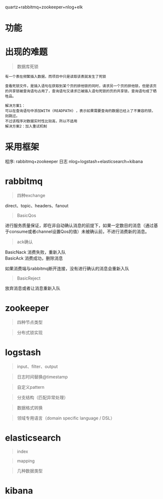 quartz+rabbitmq+zookeeper+nlog+elk

# 功能

# 出现的难题

>数据库死锁

    有一个表在频繁插入数据，而项目中只是读取该表就发生了死锁
    
    查看死锁文件，是插入语句在获取到某个页的排他锁的同时，请求另一个页的排他锁，但是该页的共享锁被查询语句占用了，查询语句又请求已被插入语句死锁的页的共享锁，查询语句成了牺牲品。

    解决方案1：
    可以在查询语句中添加WITH (READPATH) ，表示如果需要查询的数据已经上了不兼容的锁，则跳过。
    不过该程序对数据实时性比较高，所以不适用
    解决方案2：加入重试机制
# 采用框架
程序:
rabbitmq+zookeeper
日志
nlog+logstash+elasticsearch+kibana


# rabbitmq


>四种exchange

direct、topic、headers、fanout

>BasicQos 

进行服务质量保证，即在非自动确认消息的前提下，如果一定数目的消息（通过基于consume或者channel设置Qos的值）未被确认前，不进行消费新的消息。

>ack确认

BasicNack 消费失败，重新入队  
BasicAck 消费成功，删除消息   

如果消费端与rabbitmq断开连接，没有进行确认的消息会重新入队

>BasicReject

放弃消息或者让消息重新入队

# zookeeper
>四种节点类型

>分布式锁实现

# logstash
>input、filter、output

>日志时间替换@timestamp

>自定义pattern

>分支结构（匹配异常处理）

>数据格式转换

>领域专用语言（domain specific language / DSL） 

# elasticsearch
>index

>mapping

>几种数据类型

>


# kibana